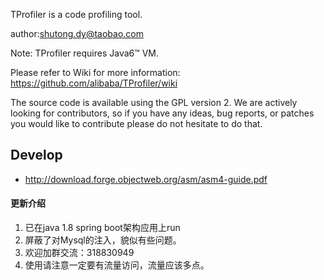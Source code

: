 TProfiler is a code profiling tool.

author:shutong.dy@taobao.com

Note: TProfiler requires Java6™ VM.

Please refer to Wiki for more information:
https://github.com/alibaba/TProfiler/wiki

The source code is available using the GPL version 2. We are actively looking for contributors, so if you have any ideas, bug reports, or patches you would like to contribute please do not hesitate to do that.

## Develop

* http://download.forge.objectweb.org/asm/asm4-guide.pdf

#### 更新介绍

1. 已在java 1.8 spring boot架构应用上run
2. 屏蔽了对Mysql的注入，貌似有些问题。
3. 欢迎加群交流：318830949
3. 使用请注意一定要有流量访问，流量应该多点。

